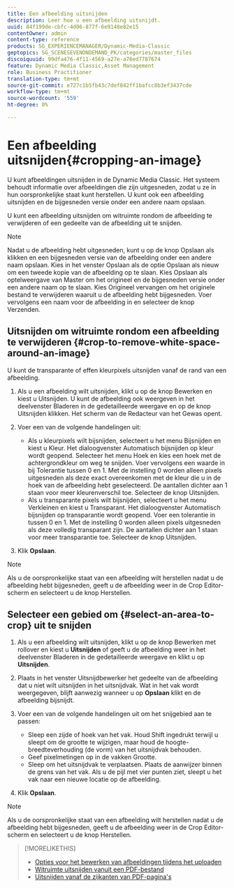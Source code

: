 ```yaml
---
title: Een afbeelding uitsnijden
description: Leer hoe u een afbeelding uitsnijdt.
uuid: 84f199de-cbfc-4d06-877f-6e9148e82e15
contentOwner: admin
content-type: reference
products: SG_EXPERIENCEMANAGER/Dynamic-Media-Classic
geptopics: SG_SCENESEVENONDEMAND_PK/categories/master_files
discoiquuid: 99dfa476-4f11-4569-a27e-a76ed7787674
feature: Dynamic Media Classic,Asset Management
role: Business Practitioner
translation-type: tm+mt
source-git-commit: e727c1b5fb43c7def842ff1bafcc8b3ef3437cde
workflow-type: tm+mt
source-wordcount: '559'
ht-degree: 0%

---
```



# Een afbeelding uitsnijden{#cropping-an-image}

U kunt afbeeldingen uitsnijden in de Dynamic Media Classic. Het systeem behoudt informatie over afbeeldingen die zijn uitgesneden, zodat u ze in hun oorspronkelijke staat kunt herstellen. U kunt ook een afbeelding uitsnijden en de bijgesneden versie onder een andere naam opslaan.

U kunt een afbeelding uitsnijden om witruimte rondom de afbeelding te verwijderen of een gedeelte van de afbeelding uit te snijden.

>[!NOTE]
>
>Nadat u de afbeelding hebt uitgesneden, kunt u op de knop Opslaan als klikken en een bijgesneden versie van de afbeelding onder een andere naam opslaan. Kies in het venster Opslaan als de optie Opslaan als nieuw om een tweede kopie van de afbeelding op te slaan. Kies Opslaan als optelweergave van Master om het origineel en de bijgesneden versie onder een andere naam op te slaan. Kies Origineel vervangen om het originele bestand te verwijderen waaruit u de afbeelding hebt bijgesneden. Voer vervolgens een naam voor de afbeelding in en selecteer de knop Verzenden.

## Uitsnijden om witruimte rondom een afbeelding te verwijderen {#crop-to-remove-white-space-around-an-image}

U kunt de transparante of effen kleurpixels uitsnijden vanaf de rand van een afbeelding.

1. Als u een afbeelding wilt uitsnijden, klikt u op de knop Bewerken en kiest u Uitsnijden. U kunt de afbeelding ook weergeven in het deelvenster Bladeren in de gedetailleerde weergave en op de knop Uitsnijden klikken. Het scherm van de Redacteur van het Gewas opent.
1. Voer een van de volgende handelingen uit:

   * Als u kleurpixels wilt bijsnijden, selecteert u het menu Bijsnijden en kiest u Kleur. Het dialoogvenster Automatisch bijsnijden op kleur wordt geopend. Selecteer het menu Hoek en kies een hoek met de achtergrondkleur om weg te snijden. Voer vervolgens een waarde in bij Tolerantie tussen 0 en 1. Met de instelling 0 worden alleen pixels uitgesneden als deze exact overeenkomen met de kleur die u in de hoek van de afbeelding hebt geselecteerd. De aantallen dichter aan 1 staan voor meer kleurenverschil toe. Selecteer de knop Uitsnijden.
   * Als u transparante pixels wilt bijsnijden, selecteert u het menu Verkleinen en kiest u Transparant. Het dialoogvenster Automatisch bijsnijden op transparantie wordt geopend. Voer een tolerantie in tussen 0 en 1. Met de instelling 0 worden alleen pixels uitgesneden als deze volledig transparant zijn. De aantallen dichter aan 1 staan voor meer transparantie toe. Selecteer de knop Uitsnijden.

1. Klik **Opslaan**.

>[!NOTE]
>
>Als u de oorspronkelijke staat van een afbeelding wilt herstellen nadat u de afbeelding hebt bijgesneden, geeft u de afbeelding weer in de Crop Editor-scherm en selecteert u de knop Herstellen.

## Selecteer een gebied om {#select-an-area-to-crop} uit te snijden

1. Als u een afbeelding wilt uitsnijden, klikt u op de knop Bewerken met rollover en kiest u **Uitsnijden** of geeft u de afbeelding weer in het deelvenster Bladeren in de gedetailleerde weergave en klikt u op **Uitsnijden**.

1. Plaats in het venster Uitsnijdbewerker het gedeelte van de afbeelding dat u niet wilt uitsnijden in het uitsnijdvak. Wat in het vak wordt weergegeven, blijft aanwezig wanneer u op **Opslaan** klikt en de afbeelding bijsnijdt.
1. Voer een van de volgende handelingen uit om het snijgebied aan te passen:

   * Sleep een zijde of hoek van het vak. Houd Shift ingedrukt terwijl u sleept om de grootte te wijzigen, maar houd de hoogte-breedteverhouding (de vorm) van het uitsnijdvak behouden.
   * Geef pixelmetingen op in de vakken Grootte.
   * Sleep om het uitsnijdvak te verplaatsen. Plaats de aanwijzer binnen de grens van het vak. Als u de pijl met vier punten ziet, sleept u het vak naar een nieuwe locatie op de afbeelding.

1. Klik **Opslaan**.

>[!NOTE]
>
>Als u de oorspronkelijke staat van een afbeelding wilt herstellen nadat u de afbeelding hebt bijgesneden, geeft u de afbeelding weer in de Crop Editor-scherm en selecteert u de knop Herstellen.

>[!MORELIKETHIS]
>
>* [Opties voor het bewerken van afbeeldingen tijdens het uploaden](image-editing-options-upload.md#image-editing-options-at-upload)
>* [Witruimte uitsnijden vanuit een PDF-bestand](pdfs.md#cropping_white_space_from_a_pdf_file)
>* [Uitsnijden vanaf de zijkanten van PDF-pagina&#39;s](pdfs.md#cropping_from_the_sides_of_pdf_pages)

